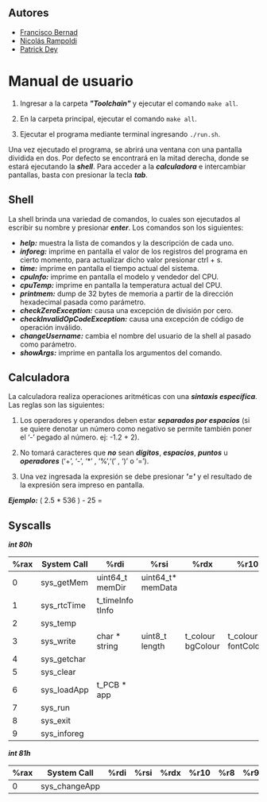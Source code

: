 ## Autores
- [Francisco Bernad](https://github.com/FrBernad)
- [Nicolás Rampoldi](https://github.com/NicolasRampoldi) 
- [Patrick Dey](https://github.com/patrickmdey)

# Manual de usuario

1. Ingresar a la carpeta ***"Toolchain"*** y ejecutar el comando `make all`.

2. En la carpeta principal, ejecutar el comando `make all`.

3. Ejecutar el programa mediante terminal ingresando `./run.sh`.

Una vez ejecutado el programa, se abrirá una ventana con una pantalla dividida en dos. Por defecto se encontrará en la mitad derecha, donde se estará ejecutando la ***shell***. Para acceder a la ***calculadora*** e intercambiar pantallas, basta con presionar la tecla ***tab***.


## Shell

La shell brinda una variedad de comandos, lo cuales son ejecutados al escribir su nombre y presionar ***enter***.
Los comandos son los siguientes:

- ***help:*** muestra la lista de comandos y la descripción de cada uno.
- ***inforeg:*** imprime en pantalla el valor de los registros del programa en cierto momento, para actualizar dicho valor presionar ctrl + s.
- ***time:*** imprime en pantalla el tiempo actual del sistema.
- ***cpuInfo:*** imprime en pantalla el modelo y vendedor del CPU. 
- ***cpuTemp:*** imprime en pantalla la temperatura actual del CPU. 
- ***printmem:*** dump de 32 bytes de memoria a partir de la dirección hexadecimal pasada como parámetro. 
- ***checkZeroException:*** causa una excepción de división por cero. 
- ***checkInvalidOpCodeException:*** causa una excepción de código de operación inválido.
- ***changeUsername:*** cambia el nombre del usuario de la shell al pasado como parámetro.
- ***showArgs:*** imprime en pantalla los argumentos del comando.


## Calculadora

La calculadora realiza operaciones aritméticas con una ***sintaxis específica***. Las reglas son las siguientes:

1. Los operadores y operandos deben estar ***separados por espacios*** (si se quiere denotar un número como negativo se permite también poner el ‘-’ pegado al número. ej: -1.2 +  2).

2. No tomará caracteres que ***no*** sean ***dígitos***, ***espacios***, ***puntos*** u ***operadores*** (‘+’, ‘-’, ‘*’ , ‘%’,‘(’ , ‘)’ o ‘=’).

3. Una vez ingresada la expresión se debe presionar ***'='*** y el resultado de la expresión sera impreso en pantalla.

***Ejemplo:***  ( 2.5 * 536 ) - 25 =

## Syscalls

***int 80h***

| %rax | System Call | %rdi             | %rsi              | %rdx              | %r10                | %r8 | %r9 |
| ---- | ----------- | ---------------- | ----------------- | ----------------- | ------------------- | --- | --- |
| 0    | sys_getMem  | uint64_t memDir  | uint64_t* memData |                   |                     |     |     |
| 1    | sys_rtcTime | t_timeInfo tInfo |                   |                   |                     |     |     |
| 2    | sys_temp    |                  |                   |                   |                     |     |     |
| 3    | sys_write   | char * string    | uint8_t length    | t_colour bgColour | t_colour fontColour |     |     |
| 4    | sys_getchar |                  |                   |                   |                     |     |     |
| 5    | sys_clear   |                  |                   |                   |                     |     |     |
| 6    | sys_loadApp | t_PCB * app      |                   |                   |                     |     |     |
| 7    | sys_run     |                  |                   |                   |                     |     |     |
| 8    | sys_exit    |                  |                   |                   |                     |     |     |
| 9    | sys_inforeg |                  |                   |                   |                     |     |     |

***int 81h***

| %rax | System Call   | %rdi | %rsi | %rdx | %r10 | %r8 | %r9 |
| ---- | ------------- | ---- | ---- | ---- | ---- | --- | --- |
| 0    | sys_changeApp |      |      |      |      |     |     |